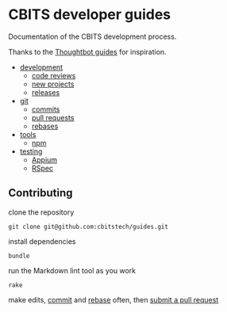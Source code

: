 # CBITS developer guides

Documentation of the CBITS development process.

Thanks to the [Thoughtbot guides](https://github.com/thoughtbot/guides) for
inspiration.

* [development](/development)
  * [code reviews](/development/code_reviews)
  * [new projects](/development/new_projects)
  * [releases](/development/releases)
* [git](/git)
  * [commits](/git/commits)
  * [pull requests](/git/pull_requests)
  * [rebases](/git/rebases)
* [tools](/tools)
  * [npm](/tools/npm)
* [testing](/testing)
  * [Appium](/testing/appium)
  * [RSpec](/testing/rspec)

## Contributing

clone the repository

```
git clone git@github.com:cbitstech/guides.git
```

install dependencies

```
bundle
```

run the Markdown lint tool as you work

```
rake
```

make edits, [commit](/git/commits) and [rebase](/git/rebases) often, then
[submit a pull request](/git/pull_requests)
